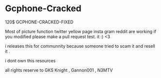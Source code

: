 # Gcphone-Cracked
120$ GCPHONE-CRACKED-FIXED



Most of picture function twitter yellow page insta gram reddit are working if you modified please make a pull request test. it :) <3 

i releases this for communnity because someone tried to scam it and resell it . 

i dont own this resources

all rights reserve to GKS Knight  , Gannon001 , N3MTV

